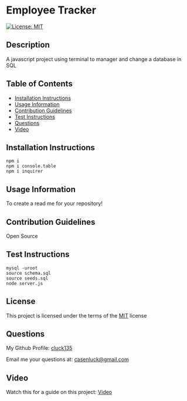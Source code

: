 # Employee Tracker
[![License: MIT](https://img.shields.io/badge/License-MIT-yellow)](https://opensource.org/licenses/MIT)

## Description
A javascript project using terminal to manager and change a database in SQL

## Table of Contents
- [Installation Instructions](#installation-instructions)
- [Usage Information](#usage-information)
- [Contribution Guidelines](#contribution-guidelines)
- [Test Instructions](#test-instructions)
- [Questions](#questions)
- [Video](#video)

## Installation Instructions
```
npm i
npm i console.table
npm i inquirer
```

## Usage Information
To create a read me for your repository!

## Contribution Guidelines
Open Source

## Test Instructions
```
mysql -uroot 
source schema.sql
source seeds.sql
node server.js 
```

## License
This project is licensed under the terms of the [MIT](https://opensource.org/licenses/MIT) license

## Questions
My Github Profile: [cluck135](https://github.com/cluck135)

Email me your questions at: [casenluck@gmail.com](mailto:casenluck@gmail.com)

## Video
Watch this for a guide on this project: [Video](https://watch.screencastify.com/v/JBunx75c803rO597qi0O)
